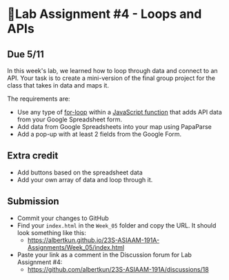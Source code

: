 # 📝Lab Assignment #4 - Loops and APIs

## Due 5/11

In this week's lab, we learned how to loop through data and connect to an API. Your task is to create a mini-version of the final group project for the class that takes in data and maps it.

The requirements are:

- Use any type of [for-loop](https://www.w3schools.com/js/js_loop_for.asp) within a [JavaScript function](https://developer.mozilla.org/en-US/docs/Web/JavaScript/Reference/Global_Objects/Function/Function) that adds API data from your Google Spreadsheet form.
- Add data from Google Spreadsheets into your map using PapaParse
- Add a pop-up with at least 2 fields from the Google Form.

## Extra credit

- Add buttons based on the spreadsheet data
- Add your own array of data and loop through it.

## Submission

- Commit your changes to GitHub
- Find your `index.html` in the `Week_05` folder and copy the URL. It should look something like this:
  - https://albertkun.github.io/23S-ASIAAM-191A-Assignments/Week_05/index.html
- Paste your link as a comment in the Discussion forum for Lab Assignment #4:
  - https://github.com/albertkun/23S-ASIAAM-191A/discussions/18
